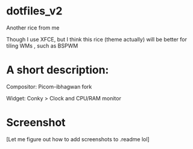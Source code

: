 # dotfiles_v2

Another rice from me

Though I use XFCE, but I think this rice (theme actually) will be better for tiling WMs , such as BSPWM

# A short description:

Compositor: Picom-ibhagwan fork

Widget: Conky > Clock and CPU/RAM monitor

# Screenshot

[Let me figure out how to add screenshots to .readme lol]
